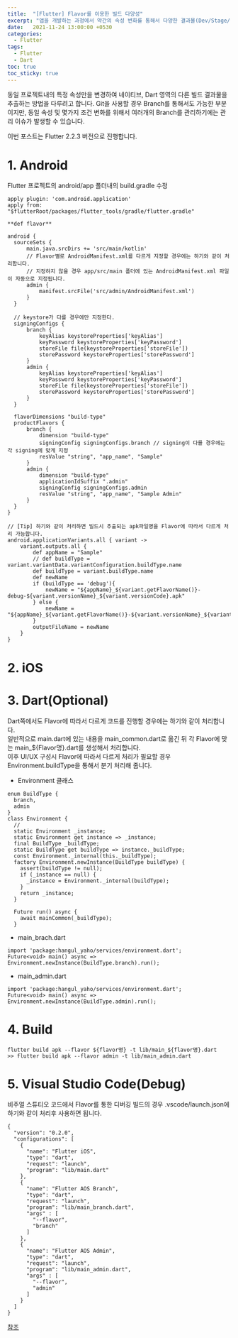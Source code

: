 ```yaml
---
title:  "[Flutter] Flavor를 이용한 빌드 다양성"
excerpt: "앱을 개발하는 과정에서 약간의 속성 변화를 통해서 다양한 결과물(Dev/Stage/Prod)이 필요한 때가 있다."
date:   2021-11-24 13:00:00 +0530
categories:
  - Flutter
tags:
  - Flutter
  - Dart
toc: true
toc_sticky: true
---
```

동일 프로젝트내의 특정 속성만을 변경하여 네이티브, Dart 영역의 다른 빌드 결과물을 추출하는 방법을 다루려고 합니다. Git을 사용할 경우 Branch를 통해서도 가능한 부분이지만, 동일 속성 및 몇가지 조건 변화를 위해서 여러개의 Branch를 관리하기에는 관리 이슈가 발생할 수 있습니다.  

이번 포스트는 Flutter 2.2.3 버전으로 진행합니다.

# 1. Android  
Flutter 프로젝트의 android/app 폴더내의 build.gradle 수정   

```
apply plugin: 'com.android.application'
apply from: "$flutterRoot/packages/flutter_tools/gradle/flutter.gradle"

**def flavor**

android {
  sourceSets {
      main.java.srcDirs += 'src/main/kotlin'
      // Flavor별로 AndroidManifest.xml를 다르게 지정할 경우에는 하기와 같이 처리합니다.  
      // 지정하지 않을 경우 app/src/main 폴더에 있는 AndroidManifest.xml 파일이 자동으로 지정됩니다.  
      admin {
          manifest.srcFile('src/admin/AndroidManifest.xml')
      }
  }

  // keystore가 다를 경우에만 지정한다.
  signingConfigs {
      branch {
          keyAlias keystoreProperties['keyAlias']
          keyPassword keystoreProperties['keyPassword']
          storeFile file(keystoreProperties['storeFile'])
          storePassword keystoreProperties['storePassword']
      }
      admin {
          keyAlias keystoreProperties['keyAlias']
          keyPassword keystoreProperties['keyPassword']
          storeFile file(keystoreProperties['storeFile'])
          storePassword keystoreProperties['storePassword']
      }
  }

  flavorDimensions "build-type"
  productFlavors {
      branch {
          dimension "build-type"
          signingConfig signingConfigs.branch // signing이 다를 경우에는 각 signing에 맞게 지정  
          resValue "string", "app_name", "Sample"
      }
      admin {
          dimension "build-type"
          applicationIdSuffix ".admin"
          signingConfig signingConfigs.admin
          resValue "string", "app_name", "Sample Admin"
      }
  }
}

// [Tip] 하기와 같이 처리하면 빌드시 추출되는 apk파일명을 Flavor에 따라서 다르게 처리 가능합니다.  
android.applicationVariants.all { variant ->
    variant.outputs.all {
        def appName = "Sample"
        // def buildType = variant.variantData.variantConfiguration.buildType.name
        def buildType = variant.buildType.name
        def newName
        if (buildType == 'debug'){
            newName = "${appName}_${variant.getFlavorName()}-debug-${variant.versionName}_${variant.versionCode}.apk"
        } else {
            newName = "${appName}_${variant.getFlavorName()}-${variant.versionName}_${variant.versionCode}.apk"
        }
        outputFileName = newName
    }
}
```
# 2. iOS  
# 3. Dart(Optional)  
Dart쪽에서도 Flavor에 따라서 다르게 코드를 진행할 경우에는 하기와 같이 처리합니다.  
일반적으로 main.dart에 있는 내용을 main_common.dart로 옮긴 뒤 각 Flavor에 맞는 main_${Flavor명}.dart를 생성해서 처리합니다.  
이후 UI/UX 구성시 Flavor에 따라서 다르게 처리가 필요할 경우 Environment.buildType을 통해서 분기 처리해 줍니다.  

* Environment 클래스  
```
enum BuildType {
  branch,
  admin
}
class Environment {
  //
  static Environment _instance;
  static Environment get instance => _instance;
  final BuildType _buildType;
  static BuildType get buildType => instance._buildType;
  const Environment._internal(this._buildType);
  factory Environment.newInstance(BuildType buildType) {
    assert(buildType != null);
    if (_instance == null) {
      _instance = Environment._internal(buildType);
    }
    return _instance;
  }

  Future run() async {
    await mainCommon(_buildType);
  }
```   
* main_brach.dart  
```
import 'package:hangul_yaho/services/environment.dart';
Future<void> main() async => Environment.newInstance(BuildType.branch).run();
```   
* main_admin.dart  
```
import 'package:hangul_yaho/services/environment.dart';
Future<void> main() async => Environment.newInstance(BuildType.admin).run();
```   
# 4. Build  
```
flutter build apk --flavor ${flavor명} -t lib/main_${flavor명}.dart
>> flutter build apk --flavor admin -t lib/main_admin.dart
```
# 5. Visual Studio Code(Debug)  
비주얼 스튜티오 코드에서 Flavor를 통한 디버깅 빌드의 경우 .vscode/launch.json에 하기와 같이 처리후 사용하면 됩니다.  
```
{
  "version": "0.2.0",
  "configurations": [
    {
      "name": "Flutter iOS",
      "type": "dart",
      "request": "launch",
      "program": "lib/main.dart"
    },
    {
      "name": "Flutter AOS Branch",
      "type": "dart",
      "request": "launch",
      "program": "lib/main_branch.dart",
      "args" : [
        "--flavor",
        "branch"
      ]
    },
    {
      "name": "Flutter AOS Admin",
      "type": "dart",
      "request": "launch",
      "program": "lib/main_admin.dart",
      "args" : [
        "--flavor",
        "admin"
      ]
    }
  ]
}
```   
[참조](https://medium.com/@dev.juyoung/flutter-flavor%EB%A5%BC-%ED%86%B5%ED%95%9C-%EB%B9%8C%EB%93%9C-%EB%B3%80%ED%98%95-part-1-161be6928c50)
